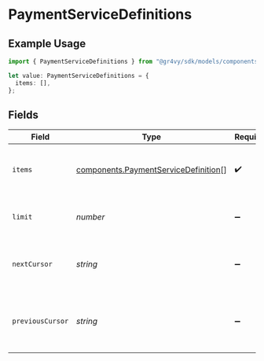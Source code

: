 # PaymentServiceDefinitions

## Example Usage

```typescript
import { PaymentServiceDefinitions } from "@gr4vy/sdk/models/components";

let value: PaymentServiceDefinitions = {
  items: [],
};
```

## Fields

| Field                                                                                        | Type                                                                                         | Required                                                                                     | Description                                                                                  | Example                                                                                      |
| -------------------------------------------------------------------------------------------- | -------------------------------------------------------------------------------------------- | -------------------------------------------------------------------------------------------- | -------------------------------------------------------------------------------------------- | -------------------------------------------------------------------------------------------- |
| `items`                                                                                      | [components.PaymentServiceDefinition](../../models/components/paymentservicedefinition.md)[] | :heavy_check_mark:                                                                           | A list of items returned for this request.                                                   |                                                                                              |
| `limit`                                                                                      | *number*                                                                                     | :heavy_minus_sign:                                                                           | The number of items for this page.                                                           | 20                                                                                           |
| `nextCursor`                                                                                 | *string*                                                                                     | :heavy_minus_sign:                                                                           | The cursor pointing at the next page of items.                                               | ZXhhbXBsZTE                                                                                  |
| `previousCursor`                                                                             | *string*                                                                                     | :heavy_minus_sign:                                                                           | The cursor pointing at the previous page of items.                                           | Xkjss7asS                                                                                    |